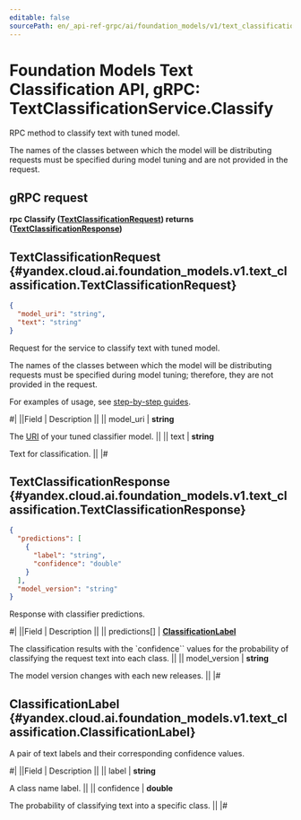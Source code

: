 ```yaml
---
editable: false
sourcePath: en/_api-ref-grpc/ai/foundation_models/v1/text_classification/text-classification/api-ref/grpc/TextClassification/classify.md
---
```


# Foundation Models Text Classification API, gRPC: TextClassificationService.Classify

RPC method to classify text with tuned model.

The names of the classes between which the model will be distributing requests
must be specified during model tuning and are not provided in the request.

## gRPC request

**rpc Classify ([TextClassificationRequest](#yandex.cloud.ai.foundation_models.v1.text_classification.TextClassificationRequest)) returns ([TextClassificationResponse](#yandex.cloud.ai.foundation_models.v1.text_classification.TextClassificationResponse))**

## TextClassificationRequest {#yandex.cloud.ai.foundation_models.v1.text_classification.TextClassificationRequest}

```json
{
  "model_uri": "string",
  "text": "string"
}
```

Request for the service to classify text with tuned model.

The names of the classes between which the model will be distributing requests must be specified during model tuning;
therefore, they are not provided in the request.

For examples of usage, see [step-by-step guides](/docs/foundation-models/operations/classifier/additionally-trained).

#|
||Field | Description ||
|| model_uri | **string**

The [URI](/docs/foundation-models/concepts/classifier/models) of your tuned classifier model. ||
|| text | **string**

Text for classification. ||
|#

## TextClassificationResponse {#yandex.cloud.ai.foundation_models.v1.text_classification.TextClassificationResponse}

```json
{
  "predictions": [
    {
      "label": "string",
      "confidence": "double"
    }
  ],
  "model_version": "string"
}
```

Response with classifier predictions.

#|
||Field | Description ||
|| predictions[] | **[ClassificationLabel](#yandex.cloud.ai.foundation_models.v1.text_classification.ClassificationLabel)**

The classification results with the `confidence`` values
for the probability of classifying the request text into each class. ||
|| model_version | **string**

The model version changes with each new releases. ||
|#

## ClassificationLabel {#yandex.cloud.ai.foundation_models.v1.text_classification.ClassificationLabel}

A pair of text labels and their corresponding confidence values.

#|
||Field | Description ||
|| label | **string**

A class name label. ||
|| confidence | **double**

The probability of classifying text into a specific class. ||
|#